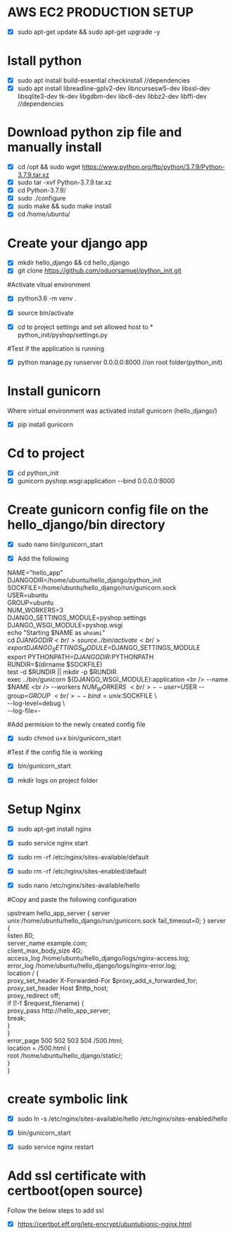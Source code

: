 
# AWS EC2 PRODUCTION SETUP

- [x] sudo apt-get update && sudo apt-get upgrade -y

# Istall python
- [x] sudo apt install build-essential checkinstall //dependencies
- [x] sudo apt install libreadline-gplv2-dev libncursesw5-dev libssl-dev libsqlite3-dev tk-dev libgdbm-dev libc6-dev libbz2-dev libffi-dev //dependencies

# Download python zip file and manually install

- [x] cd /opt && sudo wget https://www.python.org/ftp/python/3.7.9/Python-3.7.9.tar.xz
- [x] sudo tar -xvf Python-3.7.9.tar.xz
- [x] cd Python-3.7.9/
- [x] sudo ./configure
- [x] sudo make && sudo make install
- [x] cd /home/ubuntu/

# Create your django app

- [x] mkdir hello_django && cd hello_django
- [x] git clone https://github.com/oduorsamuel/python_init.git

#Activate vitual environment
- [x] python3.6 -m venv .
- [x] source bin/activate

- [x] cd to project settings and set allowed host to * python_init/pyshop/settings.py

#Test if the application is running
- [x] python manage.py runserver 0.0.0.0:8000 //on root folder(python_init)

# Install gunicorn
Where virtual environment was activated install gunicorn (hello_django/)
- [x] pip install gunicorn

# Cd to project
- [x] cd python_init
- [x] gunicorn pyshop.wsgi:application --bind 0.0.0.0:8000

# Create gunicorn config file on the hello_django/bin directory
- [x] sudo nano bin/gunicorn_start

- [x] Add the following

NAME="hello_app" <br />
DJANGODIR=/home/ubuntu/hello_django/python_init <br />
SOCKFILE=/home/ubuntu/hello_django/run/gunicorn.sock <br />
USER=ubuntu <br />
GROUP=ubuntu <br />
NUM_WORKERS=3 <br />
DJANGO_SETTINGS_MODULE=pyshop.settings <br />
DJANGO_WSGI_MODULE=pyshop.wsgi <br />
echo "Starting $NAME as `whoami`" <br />
cd $DJANGODIR <br />
source ../bin/activate <br />
export DJANGO_SETTINGS_MODULE=$DJANGO_SETTINGS_MODULE <br />
export PYTHONPATH=$DJANGODIR:$PYTHONPATH <br />
RUNDIR=$(dirname $SOCKFILE) <br />
test -d $RUNDIR || mkdir -p $RUNDIR <br />
exec ../bin/gunicorn ${DJANGO_WSGI_MODULE}:application \<br />
--name $NAME \<br />
--workers $NUM_WORKERS \ <br />
--user=$USER --group=$GROUP \ <br />
--bind=unix:$SOCKFILE \ <br />
--log-level=debug \ <br />
--log-file=- <br />

#Add permision to the newly created config file
- [x] sudo chmod u+x bin/gunicorn_start

#Test if the config file is working
- [x] bin/gunicorn_start

- [x] mkdir logs on project folder


# Setup Nginx

- [x] sudo apt-get install nginx
- [x] sudo service nginx start


- [x] sudo rm -rf /etc/nginx/sites-available/default
- [x] sudo rm -rf /etc/nginx/sites-enabled/default

- [x] sudo nano /etc/nginx/sites-available/hello

#Copy and paste the following configuration

upstream hello_app_server {
server unix:/home/ubuntu/hello_django/run/gunicorn.sock fail_timeout=0;
}
server { <br />
listen   80; <br />
server_name example.com; <br />
client_max_body_size 4G; <br />
access_log /home/ubuntu/hello_django/logs/nginx-access.log; <br />
error_log /home/ubuntu/hello_django/logs/nginx-error.log; <br />
location / { <br />
proxy_set_header X-Forwarded-For $proxy_add_x_forwarded_for; <br />
proxy_set_header Host $http_host; <br />
proxy_redirect off; <br />
if (!-f $request_filename) { <br />
proxy_pass http://hello_app_server; <br />
break; <br />
} <br />
} <br />
error_page 500 502 503 504 /500.html; <br />
location = /500.html { <br />
root /home/ubuntu/hello_django/static/; <br />
} <br />
} <br />

# create symbolic link
- [x] sudo ln -s /etc/nginx/sites-available/hello /etc/nginx/sites-enabled/hello

- [x] bin/gunicorn_start
- [x] sudo service nginx restart

# Add ssl certificate with certboot(open source)
Follow the below steps to add ssl
- [x] https://certbot.eff.org/lets-encrypt/ubuntubionic-nginx.html